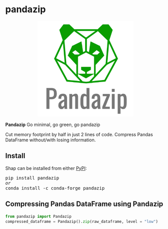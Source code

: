 # pandazip






<p align="center">
  <img src="https://github.com/meetyildiz/pandazip/blob/master/logo-2.png?raw=true" width="300" />
</p>

**Pandazip**
Go minimal, go green, go pandazip

Cut memory footprint by half in just 2 lines of code. Compress Pandas DataFrame without/with losing information.


## Install

Shap can be installed from either [PyPI](https://pypi.org/project/pandazip):

<pre>
pip install pandazip
<i>or</i>
conda install -c conda-forge pandazip
</pre>

## Compressing Pandas DataFrame using Pandazip

```python
from pandazip import Pandazip
compressed_dataframe = Pandazip().zip(raw_dataframe, level = "low")
```
